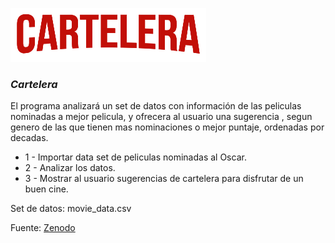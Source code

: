 ![descripcion](/images/CARTELERA.png)

### _Cartelera_

El programa analizará un set de datos con información de las peliculas nominadas a mejor pelicula, y ofrecera al usuario una sugerencia , segun genero de las que tienen mas nominaciones o mejor puntaje, ordenadas por decadas.

- 1 - Importar data set de peliculas nominadas al Oscar.
- 2 - Analizar los datos.
- 3 - Mostrar al usuario sugerencias de cartelera para disfrutar de un buen cine. 


Set de datos: movie_data.csv

Fuente:  [Zenodo](https://zenodo.org/record/4244691#.YmW_eNpBzIW/)
